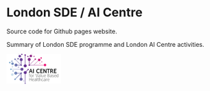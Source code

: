 # London SDE / AI Centre

Source code for Github pages website.

Summary of London SDE programme and London AI Centre activities.

<a href="https://www.aicentre.co.uk/"><img src="src/media/logos/logo_aic.png" alt="London AI Centre" title="" height="70" /></a>


